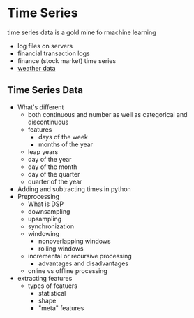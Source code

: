 # Time Series

time series data is a gold mine fo rmachine learning

- log files on servers
- financial transaction logs
- finance (stock market) time series
- [weather data](http://slides.com/hobsonlane/pycon2015-predict-weather-with-pybrain#/)

## Time Series Data

- What's different
  - both continuous and number as well as categorical and discontinuous
  - features
    - days of the week
    - months of the year
  - leap years
  - day of the year
  - day of the month
  - day of the quarter
  - quarter of the year
- Adding and subtracting times in python
- Preprocessing
  - What is DSP
  - downsampling
  - upsampling
  - synchronization
  - windowing
    - nonoverlapping windows
    - rolling windows
  - incremental or recursive processing
    - advantages and disadvantages
  - online vs offline processing
- extracting features
  - types of featuers
    - statistical
    - shape
    - "meta" features

